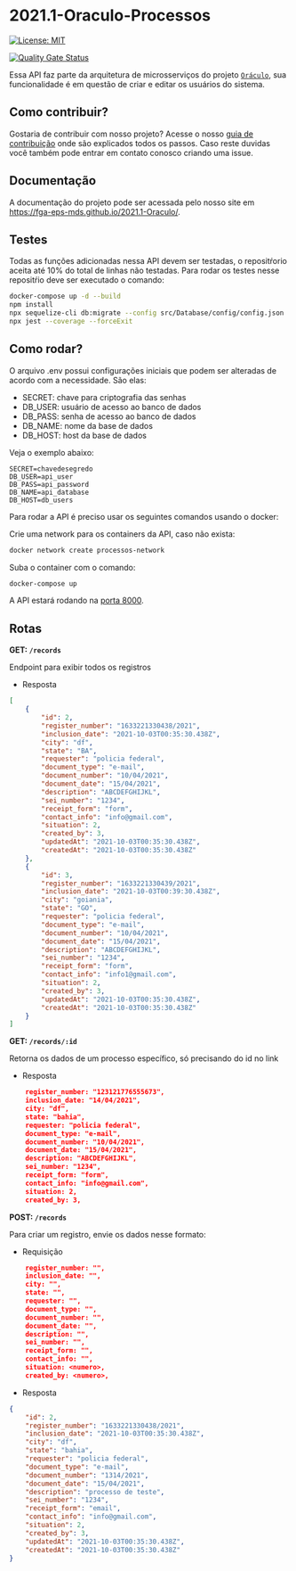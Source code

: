 # 2021.1-Oraculo-Processos
[![License: MIT](https://img.shields.io/badge/License-MIT-blue.svg)](https://opensource.org/licenses/gpl-3.0.html)
<!-- [![codecov](https://codecov.io/gh/fga-eps-mds_2021-1-PC-GO-Profi/branch/master/graph/badge.svg?token=06OWCVXW69)](https://codecov.io/gh/fga-eps-mds/2020-2-SiGeD-Clients) -->
[![Quality Gate Status](https://sonarcloud.io/api/project_badges/measure?project=fga-eps-mds_2021.1-Oraculo-Processos&metric=alert_status)](https://sonarcloud.io/dashboard?id=fga-eps-mds_2021.1-Oraculo-Processos)

<!-- [![Maintainability](https://api.codeclimate.com/v1/badges/1df404296f3bc6768bb4/maintainability)](https://codeclimate.com/github/fga-eps-mds/2020-2-SiGeD-Clients/maintainability) -->

Essa API faz parte da arquitetura de microsserviços do projeto [`Oráculo`](https://github.com/fga-eps-mds/2021.1-Oraculo), sua funcionalidade é em questão de criar e editar os usuários do sistema.

## Como contribuir?

Gostaria de contribuir com nosso projeto? Acesse o nosso [guia de contribuição](https://fga-eps-mds.github.io/2021.1-Oraculo/CONTRIBUTING/) onde são explicados todos os passos.
Caso reste duvidas você também pode entrar em contato conosco criando uma issue.

## Documentação

A documentação do projeto pode ser acessada pelo nosso site em https://fga-eps-mds.github.io/2021.1-Oraculo/.

## Testes

Todas as funções adicionadas nessa API devem ser testadas, o repositŕorio aceita até 10% do total de linhas não testadas. Para rodar os testes nesse repositŕio deve ser executado o comando:

```bash
docker-compose up -d --build
npm install
npx sequelize-cli db:migrate --config src/Database/config/config.json
npx jest --coverage --forceExit
```

## Como rodar?

O arquivo .env possui configurações iniciais que podem ser alteradas de acordo com a necessidade. São elas:

-   SECRET: chave para criptografia das senhas
-   DB_USER: usuário de acesso ao banco de dados
-   DB_PASS: senha de acesso ao banco de dados
-   DB_NAME: nome da base de dados
-   DB_HOST: host da base de dados

Veja o exemplo abaixo:

```
SECRET=chavedesegredo
DB_USER=api_user
DB_PASS=api_password
DB_NAME=api_database
DB_HOST=db_users
```

Para rodar a API é preciso usar os seguintes comandos usando o docker:

Crie uma network para os containers da API, caso não exista:

```bash
docker network create processos-network
```

Suba o container com o comando:

```bash
docker-compose up
```

A API estará rodando na [porta 8000](http://localhost:3000).

## Rotas

**GET: `/records`**

Endpoint para exibir todos os registros

-   Resposta

```json
[
    {
        "id": 2,
        "register_number": "1633221330438/2021",
        "inclusion_date": "2021-10-03T00:35:30.438Z",
        "city": "df",
        "state": "BA",
        "requester": "policia federal",
        "document_type": "e-mail",
        "document_number": "10/04/2021",
        "document_date": "15/04/2021",
        "description": "ABCDEFGHIJKL",
        "sei_number": "1234",
        "receipt_form": "form",
        "contact_info": "info@gmail.com",
        "situation": 2,
        "created_by": 3,
        "updatedAt": "2021-10-03T00:35:30.438Z",
        "createdAt": "2021-10-03T00:35:30.438Z"
    },
    {
        "id": 3,
        "register_number": "1633221330439/2021",
        "inclusion_date": "2021-10-03T00:39:30.438Z",
        "city": "goiania",
        "state": "GO",
        "requester": "policia federal",
        "document_type": "e-mail",
        "document_number": "10/04/2021",
        "document_date": "15/04/2021",
        "description": "ABCDEFGHIJKL",
        "sei_number": "1234",
        "receipt_form": "form",
        "contact_info": "info1@gmail.com",
        "situation": 2,
        "created_by": 3,
        "updatedAt": "2021-10-03T00:35:30.438Z",
        "createdAt": "2021-10-03T00:35:30.438Z"
    }
]
```

**GET: `/records/:id`**

Retorna os dados de um processo específico, só precisando do id no link

-   Resposta

```json
    register_number: "123121776555673",
    inclusion_date: "14/04/2021",
    city: "df",
    state: "bahia",
    requester: "policia federal",
    document_type: "e-mail",
    document_number: "10/04/2021",
    document_date: "15/04/2021",
    description: "ABCDEFGHIJKL",
    sei_number: "1234",
    receipt_form: "form",
    contact_info: "info@gmail.com",
    situation: 2,
    created_by: 3,

```

**POST: `/records`**

Para criar um registro, envie os dados nesse formato:

-   Requisição

```json
    register_number: "",
    inclusion_date: "",
    city: "",
    state: "",
    requester: "",
    document_type: "",
    document_number: "",
    document_date: "",
    description: "",
    sei_number: "",
    receipt_form: "",
    contact_info: "",
    situation: <numero>,
    created_by: <numero>,
```

-   Resposta

```json
{
    "id": 2,
    "register_number": "1633221330438/2021",
    "inclusion_date": "2021-10-03T00:35:30.438Z",
    "city": "df",
    "state": "bahia",
    "requester": "policia federal",
    "document_type": "e-mail",
    "document_number": "1314/2021",
    "document_date": "15/04/2021",
    "description": "processo de teste",
    "sei_number": "1234",
    "receipt_form": "email",
    "contact_info": "info@gmail.com",
    "situation": 2,
    "created_by": 3,
    "updatedAt": "2021-10-03T00:35:30.438Z",
    "createdAt": "2021-10-03T00:35:30.438Z"
}
```
